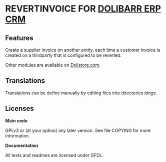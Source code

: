 # REVERTINVOICE FOR <a href="https://www.dolibarr.org">DOLIBARR ERP CRM</a>

## Features
Create a supplier invoice on another entity, each time a customer invoice is created on a thirdparty
that is configured to be reverted.

<!--
![Screenshot revertinvoice](img/screenshot_revertinvoice.png?raw=true "RevertInvoice"){imgmd}
-->

Other modules are available on <a href="https://www.dolistore.com" target="_new">Dolistore.com</a>.



## Translations

Translations can be define manually by editing files into directories *langs*. 




## Licenses

**Main code**

GPLv3 or (at your option) any later version. See file COPYING for more information.

**Documentation**

All texts and readmes are licensed under GFDL.
